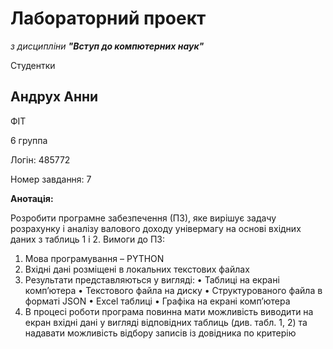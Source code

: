  # Лабораторний проект

*з дисципліни* ***"Вступ до компютерних наук"***

Студентки

## **Андрух Анни**

ФІТ

6 группа

Логін: 485772

Номер завдання: 7

**Анотація:**

 Розробити програмне забезпечення (ПЗ), яке вирішує задачу розрахунку і аналізу валового доходу
універмагу на основі вхідних даних з таблиць 1 і 2.
Вимоги до ПЗ:
 1. Мова програмування – PYTHON
 2. Вхідні дані розміщені в локальних текстових файлах
 3. Результати представляються у вигляді:
   • Таблиці на екрані комп’ютера
   • Текстового файла на диску
   • Структурованого файла в форматі JSON
   • Excel таблиці
   • Графіка на екрані комп’ютера
 4. В процесі роботи програма повинна мати можливість виводити на екран вхідні дані у вигляді
відповідних таблиць (див. табл. 1, 2) та надавати можливість відбору записів із довідника по
критерію
